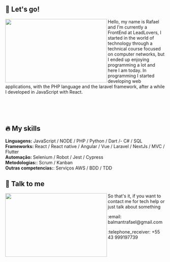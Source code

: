 ## :rocket: Let's go!
<img src="https://media2.giphy.com/media/L3bj6t3opdeNddYCyl/giphy.gif" width="320" height="200" align="left"/>
<p align="left">Hello, my name is Rafael and I'm currently a FrontEnd at LeadLovers, 
I started in the world of technology through a technical course focused on computer networks, but I ended up enjoying programming a lot and here I am today. In programming I started developing web applications, with the PHP language and the laravel framework, after a while I developed in JavaScript with React.</p>

</br>
</br>
</br>


## :fire: My skills

<strong>Linguagens:</strong> JavaScript / NODE / PHP / Python / Dart /- C# / SQL
</br>
<strong>Frameworks:</strong> React / React native / Angular / Vue / Laravel / NextJs / MVC / Flutter
</br>
<strong>Automação:</strong> Selenium / Robot / Jest / Cypress
</br>
<strong>Metodologias:</strong>: Scrum / Kanban
</br>
<strong>Outras competencias:</strong>: Serviços AWS / BDD / TDD


## :iphone: Talk to me

<img src="https://66.media.tumblr.com/2aaa1b7f7117e82c118488ce2e8685b5/0af6b7ea702e7603-dd/s500x750/009e492f638173042dcde8d05b0772f798050148.gif" width="320" height="200" align="left"/>
<p align="left">So that's it, if you want to contact me for tech help or just talk about something</p>
<p align="left">:email: balmantrafael@gmail.com</p>
<p align="left">:telephone_receiver: +55 43 999197739</p>




